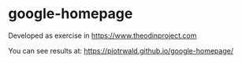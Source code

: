 # google-homepage
Developed as exercise in https://www.theodinproject.com

You can see results at:
https://piotrwald.github.io/google-homepage/
